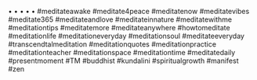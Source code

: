 •
•
•
•
•
#meditateawake
#meditate4peace
#meditatenow
#meditatevibes
#meditate365
#meditateandlove
#meditateinnature
#meditatewithme
#meditationtips
#meditatemore
#meditateanywhere
#howtomeditate
#meditationlife
#meditationeveryday
#meditationsoul
#meditateeveryday
#transcendtalmeditation
#meditationquotes
#meditationpractice
#meditationteacher
#meditationspace
#meditationtime
#meditatedaily
#presentmoment
#TM
#buddhist
#kundalini
#spiritualgrowth
#manifest
#zen